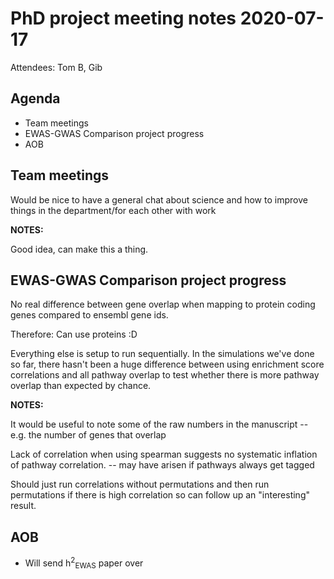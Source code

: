 # PhD project meeting notes 2020-07-17

Attendees: Tom B, Gib

## Agenda

* Team meetings
* EWAS-GWAS Comparison project progress
* AOB

## Team meetings

Would be nice to have a general chat about science and how to improve things in the department/for each other with work

__NOTES:__

Good idea, can make this a thing.

## EWAS-GWAS Comparison project progress

No real difference between gene overlap when mapping to protein coding genes compared to ensembl gene ids.

Therefore: Can use proteins :D 

Everything else is setup to run sequentially. In the simulations we've done so far, there hasn't been a huge difference between using enrichment score correlations and all pathway overlap to test whether there is more pathway overlap than expected by chance. 

__NOTES:__

It would be useful to note some of the raw numbers in the manuscript -- e.g. the number of genes that overlap

Lack of correlation when using spearman suggests no systematic inflation of pathway correlation. -- may have arisen if pathways always get tagged

Should just run correlations without permutations and then run permutations if there is high correlation so can follow up an "interesting" result.

## AOB

* Will send h<sup>2</sup><sub>EWAS</sub> paper over